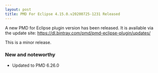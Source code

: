 ```yaml
---
layout: post
title: PMD For Eclipse 4.15.0.v20200725-1231 Released
---
```


A new PMD for Eclipse plugin version has been released.
It is available via the update site: https://dl.bintray.com/pmd/pmd-eclipse-plugin/updates/


This is a minor release.

### New and noteworthy

*   Updated to PMD 6.26.0


